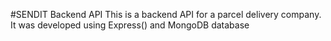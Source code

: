#SENDIT Backend API
This is a backend API for a parcel delivery company.
It was developed using Express() and MongoDB database
